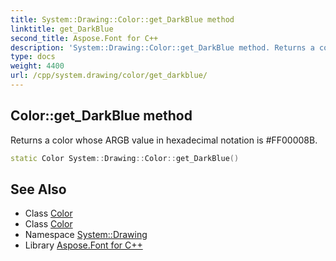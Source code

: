 ```yaml
---
title: System::Drawing::Color::get_DarkBlue method
linktitle: get_DarkBlue
second_title: Aspose.Font for C++
description: 'System::Drawing::Color::get_DarkBlue method. Returns a color whose ARGB value in hexadecimal notation is #FF00008B in C++.'
type: docs
weight: 4400
url: /cpp/system.drawing/color/get_darkblue/
---
```

## Color::get_DarkBlue method


Returns a color whose ARGB value in hexadecimal notation is #FF00008B.

```cpp
static Color System::Drawing::Color::get_DarkBlue()
```

## See Also

* Class [Color](../)
* Class [Color](../)
* Namespace [System::Drawing](../../)
* Library [Aspose.Font for C++](../../../)
